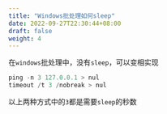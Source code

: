 ```yaml
---
title: "Windows批处理如何sleep"
date: 2022-09-27T22:30:44+08:00
draft: false
weight: 4
---
```


在`windows`批处理中，没有`sleep`，可以变相实现 

```powershell
ping -n 3 127.0.0.1 > nul
timeout /t 3 /nobreak > nul
```

以上两种方式中的`3`都是需要`sleep`的秒数 
